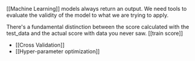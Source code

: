 [[Machine Learning]] models always return an output. We need tools to evaluate the validity of the model to what we are trying to apply.

There's a fundamental distinction between the score calculated with the test_data and the actual score with data you never saw. [[train score]]

- [[Cross Validation]]
- [[Hyper-parameter optimization]] 